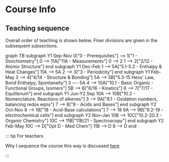 # Course Info

## Teaching sequence

Overall order of teaching is shown below.  Finer divisions are given in the subsequent subsections.

<mermaid>
graph TB
    subgraph Y1 Sep-Nov
    0["0 - Prerequisites"] --> 1["1 - Stoichiometry"]
    0 --> 11A["11A - Measurements"]
    0 --> 2
    1 --> 2["2/12 - Atomic Structure"]
    end
    subgraph Y1 Dec-Feb
    1 --> 5A["5.1-5.2 - Enthalpy & Heat Changes"]
    11A --> 5A
    2 --> 3["3 - Periodicity"]
    end
    subgraph Y1 Feb-May
    3 --> 4["4/14 - Structure & Bonding"]
    5A --> 5B["5.3-15 Hess' Law, Bond Enthalpy, Spontaneity"]
    3 --- 5A
    4 --> 10A["10.1 - Basic Organic - Functional Groups, Isomers"]
    5B --> 6["6/16 - Kinetics"]
    6 --> 7["7/17 - Equilibrium"]
    end
    subgraph Y1 Jun-Y2 Sep
    10A --> 10B["10.2 - Nomenclature, Reactions of alkenes"]
    3 --> 9A["9.1 - Oxidation numbers, balancing redox eqns"]
    7 --> 8["8 - Acids and Bases"]
    end
    subgraph Y2 Oct-Nov
    8 --> 18["18 - Acid-Base calculations"]
    7 --> 18
    9A --> 9B["9.2-19 - electrochemical cells"]
    end
    subgraph Y2 Nov-Jan
    10B --> 10C["10.2-20.3 - Organic Chemistry"]
    10C --> 11B["11B/21 - Spectroscopy"]
    end
    subgraph Y2 Feb-May
    10C --> D["Opt D - Med Chem"]
    11B --> D
    8 --> D
    end
</mermaid>

::: tip For teachers

Why I sequence the course this way is discussed [here](../../jon/teaching/)

:::